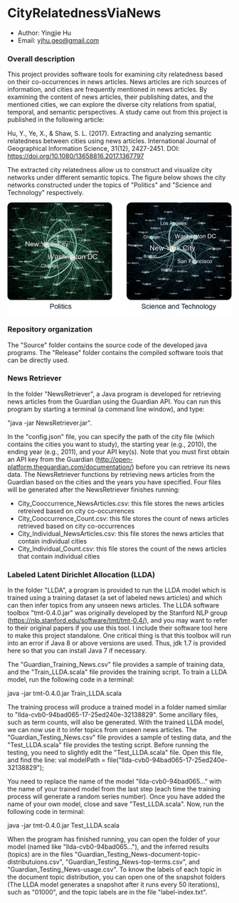 # CityRelatednessViaNews

* Author: Yingjie Hu
* Email: yjhu.geo@gmail.com


### Overall description
This project provides software tools for examining city relatedness based on their co-occurrences in news articles. News articles are rich sources of information, and cities are frequently mentioned in news articles. By examining the content of news articles, their publishing dates, and the mentioned cities, we can explore the diverse city relations from spatial, temporal, and semantic perspectives. A study came out from this project is published in the following article:

Hu, Y., Ye, X., & Shaw, S. L. (2017). Extracting and analyzing semantic relatedness between cities using news articles. International Journal of Geographical Information Science, 31(12), 2427-2451. DOI: https://doi.org/10.1080/13658816.2017.1367797 

The extracted city relatedness allow us to construct and visualize city networks under different semantic topics. The figure below shows the city networks constructed under the topics of "Politics" and "Science and Technology" respectively. 

<p align="center">
<img align="center" src="https://github.com/YingjieHu/CityRelatednessViaNews/blob/master/Figures/CityRelatedness.png" width="600" />
</p>


### Repository organization
The "Source" folder contains the source code of the developed java programs. The "Release" folder contains the compiled software tools that can be directly used. 


### News Retriever
In the folder "NewsRetriever", a Java program is developed for retrieving news articles from the Guardian using the Guardian API. You can run this program by starting a terminal (a command line window), and type: 

"java -jar NewsRetriever.jar". 

In the "config.json" file, you can specify the path of the city file (which contains the cities you want to study), the starting year (e.g., 2010), the ending year (e.g., 2011), and your API key(s). Note that you must first obtain an API key from the Guardian (http://open-platform.theguardian.com/documentation/) before you can retrieve its news data. The NewsRetriever functions by retrieving news articles from the Guardian based on the cities and the years you have specified. Four files will be generated after the NewsRetriever finishes running:
- City_Cooccurrence_NewsArticles.csv: this file stores the news articles retreived based on city co-occurrences
- City_Cooccurrence_Count.csv: this file stores the count of news articles retrieved based on city co-occurrences
- City_Individual_NewsArticles.csv: this file stores the news articles that contain individual cities
- City_Individual_Count.csv: this file stores the count of the news articles that contain individual cities


### Labeled Latent Dirichlet Allocation (LLDA)
In the folder "LLDA", a program is provided to run the LLDA model which is trained using a training dataset (a set of labeled news articles) and which can then infer topics from any unseen news articles. The LLDA software toolbox "tmt-0.4.0.jar" was originally developed by the Stanford NLP group (https://nlp.stanford.edu/software/tmt/tmt-0.4/), and you may want to refer to their original papers if you use this tool. I include their software tool here to make this project standalone. One critical thing is that this toolbox will run into an error if Java 8 or above versions are used. Thus, jdk 1.7 is provided here so that you can install Java 7 if necessary.

The "Guardian_Training_News.csv" file provides a sample of training data, and the "Train_LLDA.scala" file provides the training script. To train a LLDA model, run the following code in a terminal: 

java -jar tmt-0.4.0.jar Train_LLDA.scala

The training process will produce a trained model in a folder named similar to "llda-cvb0-94bad065-17-25ed240e-32138829". Some ancillary files, such as term counts, will also be generated. With the trained LLDA model, we can now use it to infer topics from unseen news articles. The "Guardian_Testing_News.csv" file provides a sample of testing data, and the "Test_LLDA.scala" file provides the testing script. Before running the testing, you need to slightly edit the "Test_LLDA.scala" file. Open this file, and find the line:
val modelPath = file("llda-cvb0-94bad065-17-25ed240e-32138829");

You need to replace the name of the model "llda-cvb0-94bad065..." with the name of your trained model from the last step (each time the training process will generate a random series number). Once you have added the name of your own model, close and save "Test_LLDA.scala". Now, run the following code in terminal:

java -jar tmt-0.4.0.jar Test_LLDA.scala

When the program has finished running, you can open the folder of your model (named like "llda-cvb0-94bad065..."), and the inferred results (topics) are in the files "Guardian_Testing_News-document-topic-distributuions.csv", "Guardian_Testing_News-top-terms.csv", and "Guardian_Testing_News-usage.csv". To know the labels of each topic in the document topic distribution, you can open one of the snapshot folders (The LLDA model generates a snapshot after it runs every 50 iterations), such as "01000", and the topic labels are in the file "label-index.txt".

   










